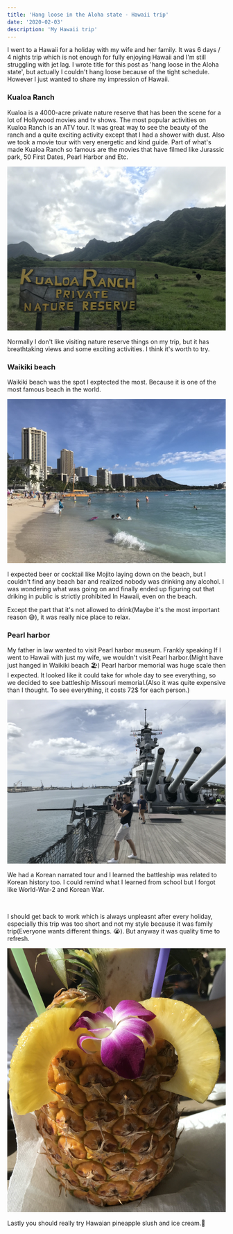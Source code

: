 ```yaml
---
title: 'Hang loose in the Aloha state - Hawaii trip'
date: '2020-02-03'
description: 'My Hawaii trip'
---
```


I went to a Hawaii for a holiday with my wife and her family. It was 6 days / 4 nights trip which is not enough for fully enjoying Hawaii and I'm still struggling with jet lag. I wrote title for this post as 'hang loose in the Aloha state', but actually I couldn't hang loose because of the tight schedule. However I just wanted to share my impression of Hawaii.

### Kualoa Ranch
Kualoa is a 4000-acre private nature reserve that has been the scene for a lot of Hollywood movies and tv shows. The most popular activities on Kualoa Ranch is an ATV tour. It was great way to see the beauty of the ranch and a quite exciting activity except that I had a shower with dust. Also we took a movie tour with very energetic and kind guide. Part of what's made Kualoa Ranch so famous are the movies that have filmed like Jurassic park, 50 First Dates, Pearl Harbor and Etc.

![Kualoa Ranch](kualoa.jpg)

Normally I don't like visiting nature reserve things on my trip, but it has breathtaking views and some exciting activities. I think it's worth to try.

### Waikiki beach
Waikiki beach was the spot I exptected the most. Because it is one of the most famous beach in the world.

![Waikiki beach](waikiki.jpg)

I expected beer or cocktail like Mojito laying down on the beach, but I couldn't find any beach bar and realized nobody was drinking any alcohol. I was wondering what was going on and finally ended up figuring out that driking in public is strictly prohibited In Hawaii, even on the beach.

Except the part that it's not allowed to drink(Maybe it's the most important reason 😅), it was really nice place to relax.

### Pearl harbor
My father in law wanted to visit Pearl harbor museum. Frankly speaking If I went to Hawaii with just my wife, we wouldn't visit Pearl harbor.(Might have just hanged in Waikiki beach 🏖️) Pearl harbor memorial was huge scale then I expected. It looked like it could take for whole day to see everything, so we decided to see battleship Missouri memorial.(Also it was quite expensive than I thought. To see everything, it costs 72$ for each person.)

![Battleship Missouri memorial](missouri.jpg)

We had a Korean narrated tour and I learned the battleship was related to Korean history too. I could remind what I learned from school but I forgot like World-War-2 and Korean War.

<br />

I should get back to work which is always unpleasnt after every holiday, especially this trip was too short and not my style because it was family trip(Everyone wants different things. 😭). But anyway it was quality time to refresh.

![Pineapple juice](pineapple.jpg)

Lastly you should really try Hawaian pineapple slush and ice cream.🍍
